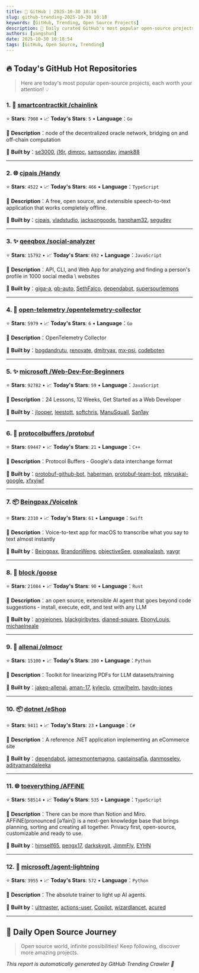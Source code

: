 ```yaml
---
title: 🚀 GitHub | 2025-10-30 10:18
slug: github-trending-2025-10-30 10:18
keywords: [GitHub, Trending, Open Source Projects]
description: 🌟 Daily curated GitHub's most popular open-source projects to help you stay on the pulse of technology!
authors: [yangshun]
date: 2025-10-30 10:18:54
tags: [GitHub, Open Source, Trending]
---
```


## 🔥 Today's GitHub Hot Repositories

> Here are today's most popular open-source projects, each worth your attention! 💡

### 1. 🚦 [smartcontractkit /chainlink](https://github.com/smartcontractkit/chainlink)

⭐ **Stars**: `7908`   •   📈 **Today's Stars**: `5`   •   **Language**：`Go`

📝 **Description**：node of the decentralized oracle network, bridging on and off-chain computation

🤝 **Built by**：[se3000](https://github.com/se3000), [j16r](https://github.com/j16r), [dimroc](https://github.com/dimroc), [samsondav](https://github.com/samsondav), [jmank88](https://github.com/jmank88)

---

### 2. 🌐 [cjpais /Handy](https://github.com/cjpais/Handy)

⭐ **Stars**: `4522`   •   📈 **Today's Stars**: `466`   •   **Language**：`TypeScript`

📝 **Description**：A free, open source, and extensible speech-to-text application that works completely offline.

🤝 **Built by**：[cjpais](https://github.com/cjpais), [vladstudio](https://github.com/vladstudio), [jacksongoode](https://github.com/jacksongoode), [hanpham32](https://github.com/hanpham32), [segudev](https://github.com/segudev)

---

### 3. ✨ [qeeqbox /social-analyzer](https://github.com/qeeqbox/social-analyzer)

⭐ **Stars**: `15792`   •   📈 **Today's Stars**: `692`   •   **Language**：`JavaScript`

📝 **Description**：API, CLI, and Web App for analyzing and finding a person's profile in 1000 social media \ websites

🤝 **Built by**：[giga-a](https://github.com/giga-a), [qb-auto](https://github.com/qb-auto), [SethFalco](https://github.com/SethFalco), [dependabot](https://github.com/dependabot), [supersourlemons](https://github.com/supersourlemons)

---

### 4. 🚦 [open-telemetry /opentelemetry-collector](https://github.com/open-telemetry/opentelemetry-collector)

⭐ **Stars**: `5979`   •   📈 **Today's Stars**: `6`   •   **Language**：`Go`

📝 **Description**：OpenTelemetry Collector

🤝 **Built by**：[bogdandrutu](https://github.com/bogdandrutu), [renovate](https://github.com/renovate), [dmitryax](https://github.com/dmitryax), [mx-psi](https://github.com/mx-psi), [codeboten](https://github.com/codeboten)

---

### 5. ✨ [microsoft /Web-Dev-For-Beginners](https://github.com/microsoft/Web-Dev-For-Beginners)

⭐ **Stars**: `92782`   •   📈 **Today's Stars**: `59`   •   **Language**：`JavaScript`

📝 **Description**：24 Lessons, 12 Weeks, Get Started as a Web Developer

🤝 **Built by**：[jlooper](https://github.com/jlooper), [leestott](https://github.com/leestott), [softchris](https://github.com/softchris), [ManuSquall](https://github.com/ManuSquall), [San1ay](https://github.com/San1ay)

---

### 6. 🔧 [protocolbuffers /protobuf](https://github.com/protocolbuffers/protobuf)

⭐ **Stars**: `69447`   •   📈 **Today's Stars**: `21`   •   **Language**：`C++`

📝 **Description**：Protocol Buffers - Google's data interchange format

🤝 **Built by**：[protobuf-github-bot](https://github.com/protobuf-github-bot), [haberman](https://github.com/haberman), [protobuf-team-bot](https://github.com/protobuf-team-bot), [mkruskal-google](https://github.com/mkruskal-google), [xfxyjwf](https://github.com/xfxyjwf)

---

### 7. 📦 [Beingpax /VoiceInk](https://github.com/Beingpax/VoiceInk)

⭐ **Stars**: `2310`   •   📈 **Today's Stars**: `61`   •   **Language**：`Swift`

📝 **Description**：Voice-to-text app for macOS to transcribe what you say to text almost instantly

🤝 **Built by**：[Beingpax](https://github.com/Beingpax), [BrandonWeng](https://github.com/BrandonWeng), [objectiveSee](https://github.com/objectiveSee), [oswalpalash](https://github.com/oswalpalash), [vaygr](https://github.com/vaygr)

---

### 8. 🦀 [block /goose](https://github.com/block/goose)

⭐ **Stars**: `21084`   •   📈 **Today's Stars**: `90`   •   **Language**：`Rust`

📝 **Description**：an open source, extensible AI agent that goes beyond code suggestions - install, execute, edit, and test with any LLM

🤝 **Built by**：[angiejones](https://github.com/angiejones), [blackgirlbytes](https://github.com/blackgirlbytes), [dianed-square](https://github.com/dianed-square), [EbonyLouis](https://github.com/EbonyLouis), [michaelneale](https://github.com/michaelneale)

---

### 9. 🐍 [allenai /olmocr](https://github.com/allenai/olmocr)

⭐ **Stars**: `15100`   •   📈 **Today's Stars**: `200`   •   **Language**：`Python`

📝 **Description**：Toolkit for linearizing PDFs for LLM datasets/training

🤝 **Built by**：[jakep-allenai](https://github.com/jakep-allenai), [aman-17](https://github.com/aman-17), [kyleclo](https://github.com/kyleclo), [cmwilhelm](https://github.com/cmwilhelm), [haydn-jones](https://github.com/haydn-jones)

---

### 10. 📦 [dotnet /eShop](https://github.com/dotnet/eShop)

⭐ **Stars**: `9411`   •   📈 **Today's Stars**: `23`   •   **Language**：`C#`

📝 **Description**：A reference .NET application implementing an eCommerce site

🤝 **Built by**：[dependabot](https://github.com/dependabot), [jamesmontemagno](https://github.com/jamesmontemagno), [captainsafia](https://github.com/captainsafia), [danmoseley](https://github.com/danmoseley), [adityamandaleeka](https://github.com/adityamandaleeka)

---

### 11. 🌐 [toeverything /AFFiNE](https://github.com/toeverything/AFFiNE)

⭐ **Stars**: `58514`   •   📈 **Today's Stars**: `535`   •   **Language**：`TypeScript`

📝 **Description**：There can be more than Notion and Miro. AFFiNE(pronounced [ə‘fain]) is a next-gen knowledge base that brings planning, sorting and creating all together. Privacy first, open-source, customizable and ready to use.

🤝 **Built by**：[himself65](https://github.com/himself65), [pengx17](https://github.com/pengx17), [darkskygit](https://github.com/darkskygit), [JimmFly](https://github.com/JimmFly), [EYHN](https://github.com/EYHN)

---

### 12. 🐍 [microsoft /agent-lightning](https://github.com/microsoft/agent-lightning)

⭐ **Stars**: `3955`   •   📈 **Today's Stars**: `572`   •   **Language**：`Python`

📝 **Description**：The absolute trainer to light up AI agents.

🤝 **Built by**：[ultmaster](https://github.com/ultmaster), [actions-user](https://github.com/actions-user), [Copilot](https://github.com/Copilot), [wizardlancet](https://github.com/wizardlancet), [acured](https://github.com/acured)

---

## 🌈 Daily Open Source Journey

> Open source world, infinite possibilities! Keep following, discover more amazing projects.

*This report is automatically generated by GitHub Trending Crawler 🤖*
